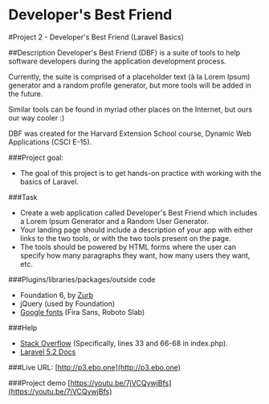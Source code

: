 # Developer's Best Friend



#Project 2 - Developer's Best Friend (Laravel Basics)


##Description
Developer's Best Friend (DBF) is a suite of tools to help software developers during the application development process. 

Currently, the suite is comprised of a placeholder text (à la Lorem Ipsum) generator and a random profile generator, but more tools will be added in the future.

Similar tools can be found in myriad other places on the Internet, but ours our way cooler :)

DBF was created for the Harvard Extension School course, Dynamic Web Applications (CSCI E-15). 

###Project goal:

+ The goal of this project is to get hands-on practice with working with the basics of Laravel.

###Task

+ Create a web application called Developer's Best Friend which includes a Lorem Ipsum Generator and a Random User Generator.
+ Your landing page should include a description of your app with either links to the two tools, or with the two tools present on the page.
+ The tools should be powered by HTML forms where the user can specify how many paragraphs they want, how many users they want, etc.

###Plugins/libraries/packages/outside code
+ Foundation 6, by [Zurb](http://foundation.zurb.com)
+ jQuery (used by Foundation)
+ [Google fonts](http://google.com/fonts) (Fira Sans, Roboto Slab)

###Help

+ [Stack Overflow](http://stackoverflow.com/questions/17525288/php-print-out-error-on-specific-div) (Specifically, lines 33 and 66-68 in index.php).
+ [Laravel 5.2 Docs](https://laravel.com/docs/5.2)

###Live URL:
[http://p3.ebo.one](http://p3.ebo.one)


###Project demo
[https://youtu.be/7jVCQywjBfs](https://youtu.be/7jVCQywjBfs)